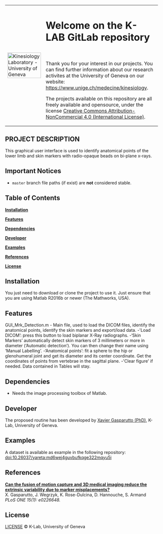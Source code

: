 <table width="100%">
    <tr>
        <td width="25%">
            <img src="https://www.unige.ch/medecine/kinesiology/files/7515/6863/2815/logo_UNIGE_300.png" alt="Kinesiology Laboratory - University of Geneva" width="100%"/>
        </td>
        <td width="75%">
            <h1>Welcome on the K-LAB GitLab repository</h1><br>
            <p>Thank you for your interest in our projects. You can find further information about our research activites at the University of Geneva on our website: <a href="https://www.unige.ch/medecine/kinesiology" target="_blank">https://www.unige.ch/medecine/kinesiology</a>.</p>
            <p>The projects available on this repository are all freely available and opensource, under the license <a href="https://creativecommons.org/licenses/by-nc/4.0/" target="_blank">Creative Commons Attribution-NonCommercial 4.0 (International License)</a>.</p>
        </td>
    </tr>
</table>
<h2 align="left">PROJECT DESCRIPTION</h2>
This graphical user interface is used to identify anatomical points of the lower limb and skin markers with radio-opaque beads on bi-plane x-rays.

</h2>

## Important Notices
* `master` branch file paths (if exist) are **not** considered stable.

## Table of Contents
[**Installation**](#installation)

[**Features**](#features)

[**Dependencies**](#dependencies)

[**Developer**](#developer)

[**Examples**](#examples)

[**References**](#references)

[**License**](#license)

## Installation
You just need to download or clone the project to use it. Just ensure that you are using Matlab R2016b or newer (The Mathworks, USA).

## Features
GUI_Mrk_Detection.m - Main file, used to load the DICOM files, identify the anatomical points, identify the skin markers and export/load data.
-'Load DICOM’: press this button to load biplanar X-Ray radiographs.
-‘Skin Markers’ automatically detect skin markers of 3 millimeters or more in diameter (‘Automatic detection’). 
  You can then change their name using ‘Manual Labelling’.
-‘Anatomical points’: fit a sphere to the hip or glenohumeral joint and get its diameter and its center coordinate. 
  Get the coordinates of points from vertebrae in the sagittal plane.
-'Clear figure' if needed. Data contained in Tables will stay.


## Dependencies
* Needs the image processing toolbox of Matlab.

## Developer
The proposed routine has been developed by <a href="https://www.unige.ch/medecine/kinesiology/people/xavierg/" target="_blank">Xavier Gasparutto (PhD)</a>, K-Lab, University of Geneva.

## Examples
A dataset is available as example in the following repository: <a href="https://doi.org/10.26037/yareta:md6wej4guvbufkqge322mqyu5i" target="_blank">doi:10.26037/yareta:md6wej4guvbufkqge322mqyu5i</a>

## References
<b><a href="https://doi.org/10.1371/journal.pone.0226648" target="_blank">Can the fusion of motion capture and 3D medical imaging reduce the extrinsic variability due to marker misplacements?</a></b><br>
X. Gasparutto, J. Wegrzyk, K. Rose-Dulcina, D. Hannouche, S. Armand<br>
<i>PLoS ONE 15(1): e0226648.</i>

## License
<a href="https://creativecommons.org/licenses/by-nc/4.0/legalcode" target="_blank">LICENSE</a> © K-Lab, University of Geneva
